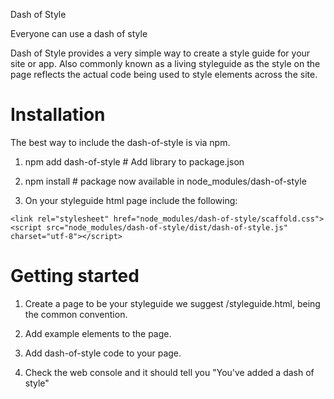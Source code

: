 Dash of Style

Everyone can use a dash of style

Dash of Style provides a very simple way to create a style guide for your site or app. Also commonly known as a living styleguide as the style on the page reflects the actual code being used to style elements across the site.

Installation
============

The best way to include the dash-of-style is via npm.

1.    npm add dash-of-style # Add library to package.json

2.    npm install  # package now available in node_modules/dash-of-style

3.    On your styleguide html page include the following:

    <link rel="stylesheet" href="node_modules/dash-of-style/scaffold.css">
    <script src="node_modules/dash-of-style/dist/dash-of-style.js" charset="utf-8"></script>

Getting started
===============

1. Create a page to be your styleguide we suggest /styleguide.html, being the common convention.

2. Add example elements to the page.

3. Add dash-of-style code to your page.

4. Check the web console and it should tell you "You've added a dash of style"
